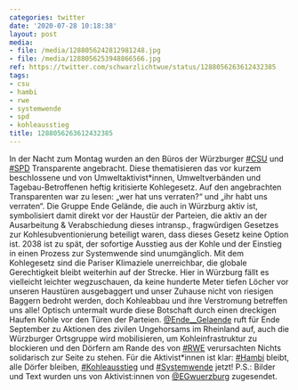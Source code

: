 ```yaml
---
categories: twitter
date: '2020-07-28 10:18:38'
layout: post
media:
- file: /media/1288056242812981248.jpg
- file: /media/1288056253948866566.jpg
ref: https://twitter.com/schwarzlichtwue/status/1288056263612432385
tags:
- csu
- hambi
- rwe
- systemwende
- spd
- kohleausstieg
title: 1288056263612432385
---
```

In der Nacht zum Montag wurden an den Büros der Würzburger [#CSU](/t/csu) und [#SPD](/t/spd) Transparente angebracht. Diese thematisieren das vor kurzem beschlossene und von Umweltaktivist\*innen, Umweltverbänden und Tagebau-Betroffenen heftig kritisierte Kohlegesetz. 
Auf den angebrachten Transparenten war zu lesen: „wer hat uns verraten?“ und „ihr habt uns verraten“.
Die Gruppe Ende Gelände, die auch in Würzburg aktiv ist, symbolisiert damit direkt vor der Haustür der Parteien, die aktiv an der Ausarbeitung &amp; Verabschiedung dieses intransp., fragwürdigen Gesetzes zur Kohlesubventionierung beteiligt waren, dass dieses Gesetz keine Option ist.
2038 ist zu spät, der sofortige Ausstieg aus der Kohle und der Einstieg in einen Prozess zur Systemwende sind unumgänglich. Mit dem Kohlegesetz sind die Pariser Klimaziele unerreichbar, die globale Gerechtigkeit bleibt weiterhin auf der Strecke.
Hier in Würzburg fällt es vielleicht leichter wegzuschauen, da keine hunderte Meter tiefen Löcher vor unseren Haustüren ausgebaggert und unser Zuhause nicht von riesigen Baggern bedroht werden, doch Kohleabbau und ihre Verstromung betreffen uns alle!
Optisch untermalt wurde diese Botschaft durch einen dreckigen Haufen Kohle vor den Türen der Parteien.
[@Ende__Gelaende](https://twitter.com/Ende__Gelaende) ruft für Ende September zu Aktionen des zivilen Ungehorsams im Rheinland auf, auch die Würzburger Ortsgruppe wird mobilisieren, um Kohleinfrastruktur zu blockieren und den Dörfern am Rande des von [#RWE](/t/rwe) verursachten Nichts solidarisch zur Seite zu stehen.
Für die Aktivist\*innen ist klar: [#Hambi](/t/hambi) bleibt, alle Dörfer bleiben, [#Kohleausstieg](/t/kohleausstieg) und [#Systemwende](/t/systemwende) jetzt!
P.S.: Bilder und Text wurden uns von Aktivist:innen von [@EGwuerzburg](https://twitter.com/EGwuerzburg) zugesendet.